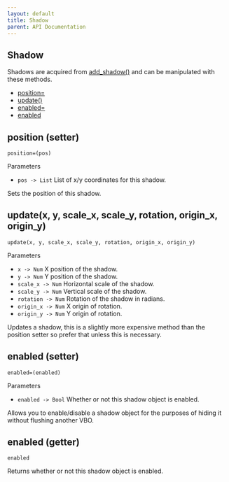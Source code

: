 ```yaml
---
layout: default
title: Shadow
parent: API Documentation
---
```


## Shadow
Shadows are acquired from [add_shadow()](Lighting#add_shadow) and can be manipulated with
these methods.

+ [position=](position-setter)
+ [update()](update)
+ [enabled=](enabled-setter)
+ [enabled](enabled-getter)

## position (setter)
`position=(pos)`

Parameters
 + `pos -> List` List of x/y coordinates for this shadow.

Sets the position of this shadow.

## update(x, y, scale_x, scale_y, rotation, origin_x, origin_y)
`update(x, y, scale_x, scale_y, rotation, origin_x, origin_y)`

Parameters
 + `x -> Num` X position of the shadow.
 + `y -> Num` Y position of the shadow.
 + `scale_x -> Num` Horizontal scale of the shadow.
 + `scale_y -> Num` Vertical scale of the shadow.
 + `rotation -> Num` Rotation of the shadow in radians.
 + `origin_x -> Num` X origin of rotation.
 + `origin_y -> Num` Y origin of rotation.

Updates a shadow, this is a slightly more expensive method than the position setter so prefer
that unless this is necessary.

## enabled (setter)
`enabled=(enabled)`

Parameters
 + `enabled -> Bool` Whether or not this shadow object is enabled.

Allows you to enable/disable a shadow object for the purposes of hiding it without flushing
another VBO.

## enabled (getter)
`enabled`

Returns whether or not this shadow object is enabled.
